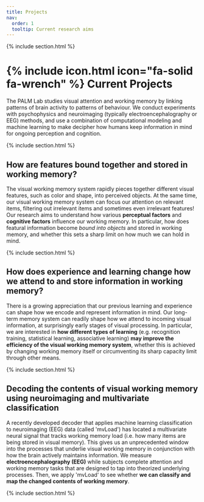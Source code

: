 ```yaml
---
title: Projects
nav:
  order: 1
  tooltip: Current research aims
---
```


{% include section.html %}

# {% include icon.html icon="fa-solid fa-wrench" %} Current Projects

The PALM Lab studies visual attention and working memory by linking patterns of brain activity to patterns of behaviour. We conduct experiments with psychophysics and neuroimaging (typically electroencephalography or EEG) methods, and use a combination of computational modeling and machine learning to make decipher how humans keep information in mind for ongoing perception and cognition.

{% include section.html %}

## How are features bound together and stored in working memory?

The visual working memory system rapidly pieces together different visual features, such as color and shape, into perceived objects. At the same time, our visual working memory system can focus our attention on relevant items, filtering out irrelevant items and sometimes even irrelevant features! Our research aims to understand how various **perceptual factors** and **cognitive factors** influence our working memory. In particular, how does featural information become *bound into objects* and stored in working memory, and whether this sets a sharp limit on how much we can hold in mind. 

{% include section.html %}

## How does experience and learning change how we attend to and store information in working memory?

There is a growing appreciation that our previous learning and experience can shape how we encode and represent information in mind. Our long-term memory system can readily shape how we attend to incoming visual information, at surprisingly early stages of visual processing. In particular, we are interested in **how different types of learning** (e.g. recognition training, statistical learning, associative learning) **may improve the efficiency of the visual working memory system**, whether this is achieved by changing working memory itself or circumventing its sharp capacity limit through other means.

{% include section.html %}

## Decoding the contents of visual working memory using neuroimaging and multivariate classification

A recently developed decoder that applies machine learning classification to neuroimaging (EEG) data (called 'mvLoad') has located a multivariate neural signal that tracks working memory load (i.e. how many items are being stored in visual memory). This gives us an unprecedented window into the processes that underlie visual working memory in conjunction with how the brain actively maintains information. We measure **electroencephalography (EEG)** while subjects complete attention and working memory tasks that are designed to tap into theorized underlying processes. Then, we apply 'mvLoad' to see whether **we can classify and map the changed contents of working memory**.

{% include section.html %}

<!--- {% include tags.html tags="publication, resource, website" %}

{% include search-info.html %}

{% include section.html %}

## Featured

{% include list.html component="card" data="projects" filters="group: featured" %}

{% include section.html %}

## More

{% include list.html component="card" data="projects" filters="group: " style="small" %} --->
